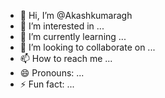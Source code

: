 - 👋 Hi, I’m @Akashkumaragh
- 👀 I’m interested in ...
- 🌱 I’m currently learning ...
- 💞️ I’m looking to collaborate on ...
- 📫 How to reach me ...
- 😄 Pronouns: ...
- ⚡ Fun fact: ...

<!---
Akashkumaragh/Akashkumaragh is a ✨ special ✨ repository because its `README.md` (this file) appears on your GitHub profile.
You can click the Preview link to take a look at your changes.
--->
